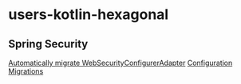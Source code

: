 # users-kotlin-hexagonal

## Spring Security

[Automatically migrate WebSecurityConfigurerAdapter](https://blog.jdriven.com/2022/08/automatically-migrate-websecurityconfigureradapter/)
[Configuration Migrations](https://docs.spring.io/spring-security/reference/5.8/migration/servlet/config.html)